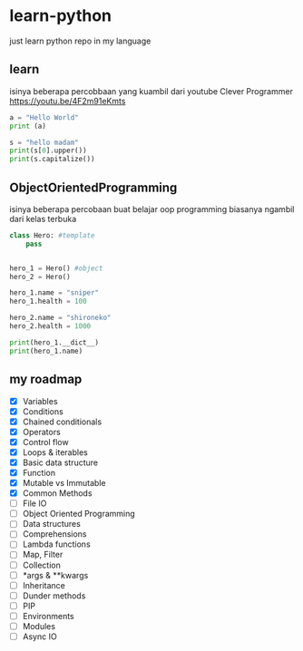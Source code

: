 # learn-python

just learn python repo in my language

## learn
isinya beberapa percobbaan yang kuambil dari youtube Clever Programmer
https://youtu.be/4F2m91eKmts

```python
a = "Hello World"
print (a)

s = "hello madam"
print(s[0].upper())
print(s.capitalize())
```

## ObjectOrientedProgramming
isinya beberapa percobaan buat belajar oop programming biasanya ngambil dari kelas terbuka

```python
class Hero: #template
    pass


hero_1 = Hero() #object
hero_2 = Hero()

hero_1.name = "sniper"
hero_1.health = 100

hero_2.name = "shironeko"
hero_2.health = 1000

print(hero_1.__dict__)
print(hero_1.name)
```
## my roadmap
- [x] Variables
- [x] Conditions
- [x] Chained conditionals
- [x] Operators
- [x] Control flow
- [x] Loops & iterables
- [x] Basic data structure
- [x] Function
- [x] Mutable vs Immutable
- [x] Common Methods
- [ ] File IO
- [ ] Object Oriented Programming
- [ ] Data structures
- [ ] Comprehensions
- [ ] Lambda functions
- [ ] Map, Filter
- [ ] Collection
- [ ] *args & **kwargs
- [ ] Inheritance
- [ ] Dunder methods
- [ ] PIP
- [ ] Environments
- [ ] Modules
- [ ] Async IO
